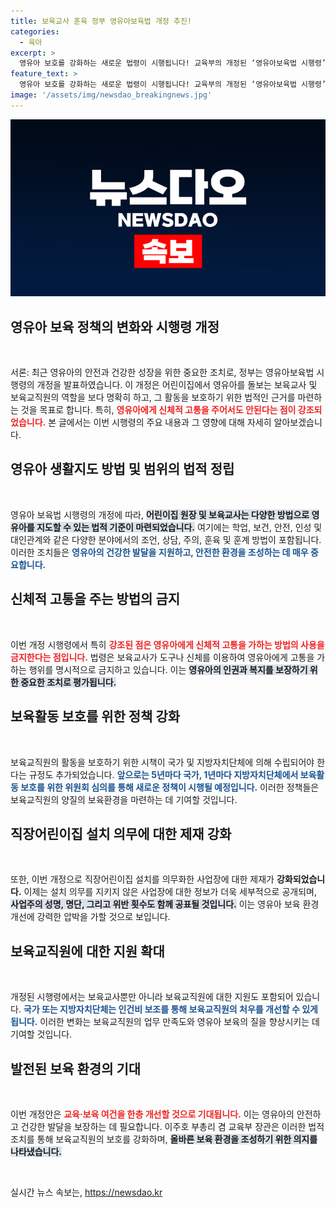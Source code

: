 ```yaml
---
title: 보육교사 훈육 정부 영유아보육법 개정 추진!
categories:
  - 육아
excerpt: >
  영유아 보호를 강화하는 새로운 법령이 시행됩니다! 교육부의 개정된 ‘영유아보육법 시행령’은 영유아를 신체적 고통에서 보호하고, 보육교직원의 활동을 지원하는 다양한 조치를 포함합니다. 궁금한 자세한 내용은 클릭해서 확인하세요!
feature_text: >
  영유아 보호를 강화하는 새로운 법령이 시행됩니다! 교육부의 개정된 ‘영유아보육법 시행령’은 영유아를 신체적 고통에서 보호하고, 보육교직원의 활동을 지원하는 다양한 조치를 포함합니다. 궁금한 자세한 내용은 클릭해서 확인하세요!
image: '/assets/img/newsdao_breakingnews.jpg'
---
```


<p><img src="/assets/img/newsdao_breakingnews.jpg" alt="ontimetimes 속보" /></p>

<h2 data-ke-size="size26">영유아 보육 정책의 변화와 시행령 개정</h2>

<p data-ke-size="size16">&nbsp;</p>

<p>서론:
최근 영유아의 안전과 건강한 성장을 위한 중요한 조치로, 정부는 영유아보육법 시행령의 개정을 발표하였습니다. 이 개정은 어린이집에서 영유아를 돌보는 보육교사 및 보육교직원의 역할을 보다 명확히 하고, 그 활동을 보호하기 위한 법적인 근거를 마련하는 것을 목표로 합니다. 특히, <b><span style="color: #ee2323;">영유아에게 신체적 고통을 주어서도 안된다는 점이 강조되었습니다.</span></b> 본 글에서는 이번 시행령의 주요 내용과 그 영향에 대해 자세히 알아보겠습니다.</p>

<h2 data-ke-size="size26">영유아 생활지도 방법 및 범위의 법적 정립</h2>

<p data-ke-size="size16">&nbsp;</p>

<p>영유아 보육법 시행령의 개정에 따라, <b><span style="background-color: #21538527;">어린이집 원장 및 보육교사는 다양한 방법으로 영유아를 지도할 수 있는 법적 기준이 마련되었습니다.</span></b> 여기에는 학업, 보건, 안전, 인성 및 대인관계와 같은 다양한 분야에서의 조언, 상담, 주의, 훈육 및 훈계 방법이 포함됩니다. 이러한 조치들은 <b><span style="color: #1a5490;">영유아의 건강한 발달을 지원하고, 안전한 환경을 조성하는 데 매우 중요합니다.</span></b> </p>

<h2 data-ke-size="size26">신체적 고통을 주는 방법의 금지</h2>

<p data-ke-size="size16">&nbsp;</p>

<p>이번 개정 시행령에서 특히 <b><span style="color: #ee2323;">강조된 점은 영유아에게 신체적 고통을 가하는 방법의 사용을 금지한다는 점입니다.</span></b> 법령은 보육교사가 도구나 신체를 이용하여 영유아에게 고통을 가하는 행위를 명시적으로 금지하고 있습니다. 이는 <b><span style="background-color: #21538527;">영유아의 인권과 복지를 보장하기 위한 중요한 조치로 평가됩니다.</span></b> </p>

<h2 data-ke-size="size26">보육활동 보호를 위한 정책 강화</h2>

<p data-ke-size="size16">&nbsp;</p>

<p>보육교직원의 활동을 보호하기 위한 시책이 국가 및 지방자치단체에 의해 수립되어야 한다는 규정도 추가되었습니다. <b><span style="color: #1a5490;">앞으로는 5년마다 국가, 1년마다 지방자치단체에서 보육활동 보호를 위한 위원회 심의를 통해 새로운 정책이 시행될 예정입니다.</span></b> 이러한 정책들은 보육교직원의 양질의 보육환경을 마련하는 데 기여할 것입니다.</p>

<h2 data-ke-size="size26">직장어린이집 설치 의무에 대한 제재 강화</h2>

<p data-ke-size="size16">&nbsp;</p>

<p>또한, 이번 개정으로 직장어린이집 설치를 의무화한 사업장에 대한 제재가 <b><span style="ee2323;">강화되었습니다.</span></b> 이제는 설치 의무를 지키지 않은 사업장에 대한 정보가 더욱 세부적으로 공개되며, <b><span style="background-color: #21538527;">사업주의 성명, 명단, 그리고 위반 횟수도 함께 공표될 것입니다.</span></b> 이는 영유아 보육 환경 개선에 강력한 압박을 가할 것으로 보입니다.</p>

<h2 data-ke-size="size26">보육교직원에 대한 지원 확대</h2>

<p data-ke-size="size16">&nbsp;</p>

<p>개정된 시행령에서는 보육교사뿐만 아니라 보육교직원에 대한 지원도 포함되어 있습니다. <b><span style="color: #1a5490;">국가 또는 지방자치단체는 인건비 보조를 통해 보육교직원의 처우를 개선할 수 있게 됩니다.</span></b> 이러한 변화는 보육교직원의 업무 만족도와 영유아 보육의 질을 향상시키는 데 기여할 것입니다.</p>

<h2 data-ke-size="size26">발전된 보육 환경의 기대</h2>

<p data-ke-size="size16">&nbsp;</p>

<p>이번 개정안은 <b><span style="color: #ee2323;">교육·보육 여건을 한층 개선할 것으로 기대됩니다.</span></b> 이는 영유아의 안전하고 건강한 발달을 보장하는 데 필요합니다. 이주호 부총리 겸 교육부 장관은 이러한 법적 조치를 통해 보육교직원의 보호를 강화하며, <b><span style="background-color: #21538527;">올바른 보육 환경을 조성하기 위한 의지를 나타냈습니다.</span></b></p>

<p data-ke-size="size16">&nbsp;</p>
실시간 뉴스 속보는, <a href="https://newsdao.kr" rel="dofollow">https://newsdao.kr</a>


